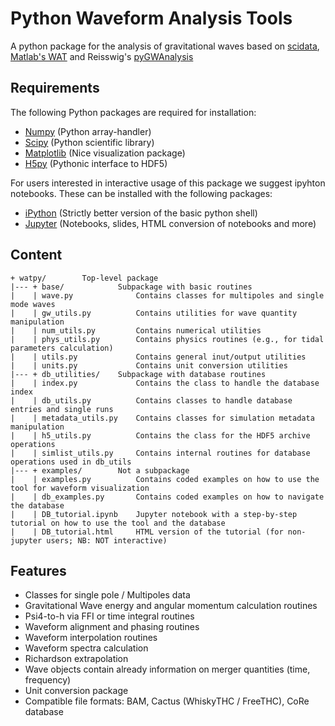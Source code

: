# Python Waveform Analysis Tools

A python package for the analysis of gravitational waves based on
[scidata](https://bitbucket.org/dradice/scidata/src/default/),
[Matlab's WAT](https://bitbucket.org/bernuzzi/wat/src/master/) and
Reisswig's
[pyGWAnalysis](http://svn.einsteintoolkit.org/pyGWAnalysis/trunk/) 


## Requirements

The following Python packages are required for installation:

* [Numpy](https://numpy.org/) (Python array-handler)
* [Scipy](https://www.scipy.org/) (Python scientific library)
* [Matplotlib](https://matplotlib.org/) (Nice visualization package)
* [H5py](https://www.h5py.org/) (Pythonic interface to HDF5)

For users interested in interactive usage of this package we suggest ipyhton notebooks. These can be installed with the following packages:

* [iPython](https://ipython.org/) (Strictly better version of the basic python shell)
* [Jupyter](https://jupyter.org/) (Notebooks, slides, HTML conversion of notebooks and more)

## Content

    + watpy/		Top-level package
    |--- + base/ 			Subpackage with basic routines 
    |    | wave.py 				Contains classes for multipoles and single mode waves
    | 	 | gw_utils.py  		Contains utilities for wave quantity manipulation
    | 	 | num_utils.py 		Contains numerical utilities
    | 	 | phys_utils.py 		Contains physics routines (e.g., for tidal parameters calculation)
    |	 | utils.py    			Contains general inut/output utilities
    |	 | units.py 			Contains unit conversion utilities
    |--- + db_utilities/    Subpackage with database routines
    |    | index.py             Contains the class to handle the database index
    |    | db_utils.py          Contains classes to handle database entries and single runs
    |    | metadata_utils.py    Contains classes for simulation metadata manipulation 
    |    | h5_utils.py          Contains the class for the HDF5 archive operations
    |    | simlist_utils.py     Contains internal routines for database operations used in db_utils
    |--- + examples/	    Not a subpackage
    |    | examples.py          Contains coded examples on how to use the tool for waveform visualization
    |    | db_examples.py       Contains coded examples on how to navigate the database
    |    | DB_tutorial.ipynb    Jupyter notebook with a step-by-step tutorial on how to use the tool and the database
    |    | DB_tutorial.html     HTML version of the tutorial (for non-jupyter users; NB: NOT interactive)
    

## Features

 * Classes for single pole / Multipoles data
 * Gravitational Wave energy and angular momentum calculation routines
 * Psi4-to-h via FFI or time integral routines
 * Waveform alignment and phasing routines
 * Waveform interpolation routines
 * Waveform spectra calculation
 * Richardson extrapolation
 * Wave objects contain already information on merger quantities (time, frequency)
 * Unit conversion package
 * Compatible file formats: BAM, Cactus (WhiskyTHC / FreeTHC), CoRe database
